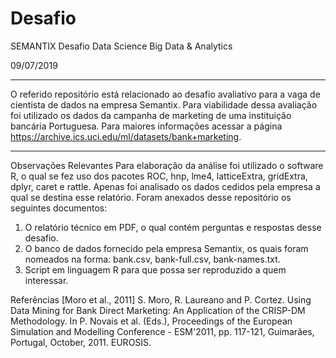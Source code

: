 # Desafio
SEMANTIX
Desafio Data Science
Big Data & Analytics

09/07/2019
_____________________________________________________________________

O referido repositório está relacionado ao desafio avaliativo para a vaga de cientista de dados na empresa Semantix. Para viabilidade dessa avaliação foi utilizado os dados da campanha de marketing de uma instituição bancária Portuguesa. Para maiores informações acessar a página https://archive.ics.uci.edu/ml/datasets/bank+marketing.
_____________________________________________________________________
Observações Relevantes
Para elaboração da análise foi utilizado o software R, o qual se fez uso dos pacotes ROC, hnp, lme4, latticeExtra, gridExtra, dplyr, caret e rattle. Apenas foi analisado os dados cedidos pela empresa a qual se destina esse relatório. 
Foram anexados desse repositório os seguintes documentos:
1)	O relatório técnico em PDF, o qual contém perguntas e respostas desse desafio.
2)	O banco de dados fornecido pela empresa Semantix, os quais foram nomeados na forma: bank.csv, bank-full.csv, bank-names.txt.
3)	Script em linguagem R para que possa ser reproduzido a quem interessar.

Referências
[Moro et al., 2011] S. Moro, R. Laureano and P. Cortez. Using Data Mining for Bank Direct Marketing: An Application of the CRISP-DM Methodology. 
In P. Novais et al. (Eds.), Proceedings of the European Simulation and Modelling Conference - ESM'2011, pp. 117-121, Guimarães, Portugal, October, 2011. EUROSIS.
